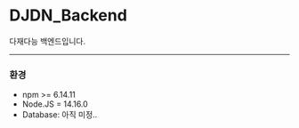 # DJDN_Backend
다재다능 백엔드입니다.

--------------------


### 환경
* npm >= 6.14.11
* Node.JS = 14.16.0 
* Database: 아직 미정..
